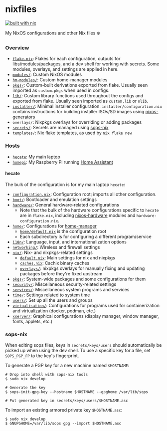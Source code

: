 # nixfiles

[![built with nix](https://builtwithnix.org/badge.svg)](https://builtwithnix.org)

My NixOS configurations and other Nix files :snowflake:

### Overview

- [`flake.nix`](flake.nix): Flakes for each configuration, outputs for libs/modules/packages, and a dev shell for working with secrets. Some modules, overlays, and settings are applied in here.
- [`modules/`](modules/): Custom NixOS modules
- [`hm-modules/`](hm-modules/): Custom home-manager modules
- [`pkgs/`](pkgs/): Custom-built derivations exported from flake. Usually seen imported as `custom.pkgs` when used in configs.
- [`lib/`](lib/): Custom library functions used throughout the configs and exported from flake. Usually seen imported as `custom.lib` or `nlib`.
- [`installer/`](installer/): Minimal installer configuration. `installer/configuration.nix` contains instructions for building installer ISOs/SD images using [nixos-generators](https://github.com/nix-community/nixos-generators)
- `overlays/`: Nixpkgs overlays for overriding or adding packages
- [`secrets/`](secrets/): Secrets are managed using [sops-nix](https://github.com/Mic92/sops-nix)
- `templates/`: Nix flake templates, as used by `nix flake new`

### Hosts

- [`hecate`](hecate/): My main laptop
- [`homepi`](homepi/): My Raspberry Pi running [Home Assistant](https://www.home-assistant.io/)

#### hecate

The bulk of the configuration is for my main laptop `hecate`:

- [`configuration.nix`](configuration.nix): Configuration root; imports all other configuration.
- [`boot/`](boot/): Bootloader and emulation settings
- [`hardware/`](hardware/): General hardware-related configurations
  - Note that the bulk of the hardware configurations specific to `hecate` are in `flake.nix`, including [nixos-hardware](https://github.com/NixOS/nixos-hardware/) modules and `hardware-configuration.nix`.
- [`home/`](home/): Configurations for [home-manager](https://github.com/nix-community/home-manager/)
  - [`home/default.nix`](home/default.nix) is the configuration root
  - Each subdirectory is for configuring a different program/service
- [`i18n/`](i18n/): Language, input, and internationalization options
- [`networking/`](networking/): Wireless and firewall settings
- [`nix/`](nix/): Nix- and nixpkgs-related settings
  - [`default.nix`](default.nix): Main settings for nix and nixpkgs
  - [`caches.nix`](caches.nix): Cachix binary caches
  - [`overlays/`](overlays/): nixpkgs overlays for manually fixing and updating packages before they're fixed upstream
- [`pkgs/`](pkgs/): System-wide packages and some configurations for them
- [`security/`](security/): Miscellaneous security-related settings
- [`services/`](services/): Miscellaneous system programs and services
- [`time/`](time/): Settings related to system time
- [`users/`](users/): Set up all the users and groups
- [`virtualisation/`](virtualisation/): Configurations for programs used for containerization and virtualization (docker, podman, etc.)
- [`xserver/`](xserver/): Graphical configurations (display manager, window manager, fonts, applets, etc.)

### sops-nix

When editing sops files, keys in `secrets/keys/users` should automatically be
picked up when using the dev shell. To use a specific key for a file, set
`SOPS_PGP_FP` to the key's fingerprint.

To generate a PGP key for a new machine named `$HOSTNAME`:

```
# Drop into shell with sops-nix tools
$ sudo nix develop

# Generate the key
$ sops-init-gpg-key --hostname $HOSTNAME --gpghome /var/lib/sops

# Put generated key in secrets/keys/users/$HOSTNAME.asc
```

To import an existing armored private key `$HOSTNAME.asc`:

```
$ sudo nix develop
$ GNUPGHOME=/var/lib/sops gpg --import $HOSTNAME.asc
```

